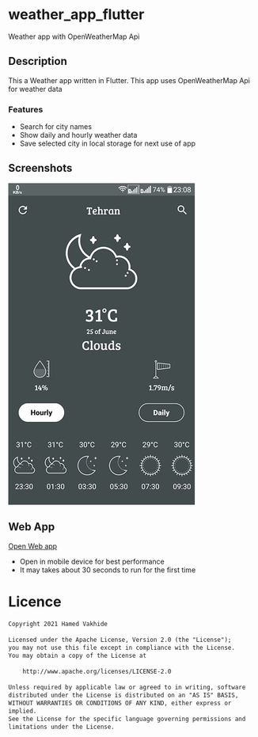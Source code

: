 # weather_app_flutter
 Weather app with OpenWeatherMap Api 

## Description 
This a Weather app written in Flutter. This app uses OpenWeatherMap Api for weather data

### Features
- Search for city names
- Show daily and hourly weather data
- Save selected city in local storage for next use of app

## Screenshots

<img src="/preview.jpg"/>

## Web App

[Open Web app](https://weather-flutter-a5921.web.app "Web App")

- Open in mobile device for best performance
- It may takes about 30 seconds to run for the first time



# Licence

    Copyright 2021 Hamed Vakhide
    
    Licensed under the Apache License, Version 2.0 (the "License");
    you may not use this file except in compliance with the License.
    You may obtain a copy of the License at
    
        http://www.apache.org/licenses/LICENSE-2.0
    
    Unless required by applicable law or agreed to in writing, software
    distributed under the License is distributed on an "AS IS" BASIS,
    WITHOUT WARRANTIES OR CONDITIONS OF ANY KIND, either express or implied.
    See the License for the specific language governing permissions and
    limitations under the License.

